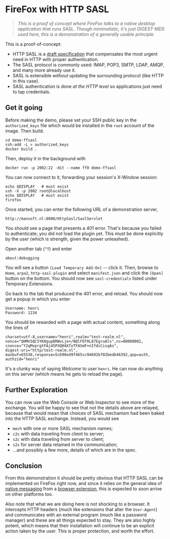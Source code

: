 # FireFox with HTTP SASL

> *This is a proof of concept where FireFox talks to a native desktop application
> that runs SASL.  Though minimalistic, it's just DIGEST-MD5 used here, this is a
> demonstration of a generally usable principle.*

This is a proof-of-concept:

  * HTTP SASL is a [draft specification](https://tools.ietf.org/html/draft-vanrein-httpauth-sasl)
    that compensates the most urgent need in HTTP with proper authentication.
  * The SASL protocol is commonly used: IMAP, POP3, SMTP, LDAP, AMQP, and many more already use it.
  * SASL is extensible *without* updating the surrounding protocol (like HTTP in this case).
  * SASL authentication is done *at the HTTP level* so applications just need to tap credentials.

## Get it going

Before making the demo, please set your SSH public key in the `authorized_keys` file which would
be installed in the `root` account of the image.  Then build.

```
cd demo-ffsasl
ssh-add -L > authorized_keys
docker build .
```

Then, deploy it in the background with

```
docker run -p 2002:22 -dit --name ff0 demo-ffsasl
```

You can now connect to it, forwarding your session's X-Window session:

```
echo $DISPLAY   # must exist
ssh -X -p 2002 root@localhost
echo $DISPLAY   # must exist
firefox
```

Once started, you can enter the following URL of a demonstration server,

```
http://mansoft.nl:8080/HttpSasl/SaslServlet
```

You should see a page that presents a 401 error.  That's because you failed
to authenticate; you did not load the plugin yet.  This must be done
explicitly by the user (which is strength, given the power unleashed).

Open another tab (`^T`) and enter

```
about:debugging
```

You will see a button `[Load Temporary Add-On]` -- click it.  Then, browse to
`Home`, `arpa2`, `http-sasl-plugin` and select `manifest.json` and click the
`[Open]` button on the bottom.  You should now see `sasl-credentials` listed
under Temporary Extensions.

Go back to the tab that produced the 401 error, and reload.  You should now
get a popup in which you enter

```
Username: henri
Password: 1234
```

You should be rewarded with a page with actual content, something along the
lines of

```
charset=utf-8,username="henri",realm="test-realm.nl",
nonce="QHMn5QC5YK0gupDRWvLje+/NQlFDT0L87EgruAls",nc=00000001,
cnonce="Y2qMvprgtFAj45PXQH4XfxTFASmF+nIfdcCisqAs",
digest-uri="http/test-realm.nl",
maxbuf=65536,response=5cb96e49f465cc94692bf02bedb46392,qop=auth,
authzid="henri"
```

It's a clunky way of saying *Welcome* to user `henri`.  He can now
do anything on this server (which means he gets to reload the page).


## Further Exploration

You can now use the Web Console or Web Inspector to see more of the
exchange.  You will be happy to see that not the details above are
relayed, because that would mean that choices of SASL mechanism had
been baked into the HTTP SASL exchange.  Instead, you would see

  * `mech` with one or more SASL mechanism names;
  * `c2s` with data traveling from client to server;
  * `s2c` with data traveling from server to client;
  * `s2s` for server data retained in the communication;
  * ...and possibly a few more, details of which are in the spec.


## Conclusion

From this demonstration it should be pretty obvious that HTTP SASL can
be implemented on FireFox right now, and since it relies on the general
idea of [native messaging](https://developer.mozilla.org/en-US/docs/Mozilla/Add-ons/WebExtensions/Native_messaging)
from a [browser extension](https://developer.mozilla.org/en-US/docs/Mozilla/Add-ons/WebExtensions),
this is expected to soon arrive on other platforms too.

Also note that what we are doing here is not shocking to a browser.
It intercepts HTTP headers (much like extensions that alter the `User-Agent`)
and communicates with an external program (much like a password manager)
and these are all things expected to stay.  They are also highly potent,
which means that their installation will continue to be an explicit action
taken by the user.  This is proper protection, and worth the effort.

